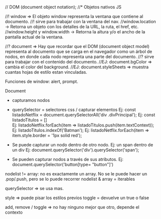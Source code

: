 // DOM (document object notation);
//\* Objetos nativos JS

//! window => El objeto window representa la ventana que contiene al documento.
//! sirve para trabajar con la ventana del nav.
//window.location → Retorna un objeto con los detalles de la URL, la ruta, el href, etc.
//window.height y window.width → Retorna la altura y/o el ancho de la pantalla actual de la ventana.

//? document => Hay que recordar que el DOM (document object model) representa al documento que se carga en el navegador como un árbol de nodos, en donde cada nodo representa una parte del documento.
//? sirve para trabajar con el contenido del documento.
//EJ: document.bgColor => cambia el color del background.
//EJ: document.styleSheets => muestra cuantas hojas de estilo estan vinculadas.

Funciones de window: alert, prompt.

Document

- capturamos nodos
- querySelector = selectores css / capturar elementos
Ej: const listadoNetflix = document.querySelectorAll('div .divPrincipal');
Ej: const listadoTitulos = []              
Ej: listadoNetflix.forEach(item => listadoTitulos.push(item.textContext));
Ej: listadoTitulos.indexOf('Batman');
Ej: listadoNetflix.forEach(item => item.style.border = '1px solid red');

- Se puede capturar un nodo dentro de otro nodo. Ej: un span dentro de un div
Ej: document.querySelector('div').querySelector('span');

- Se pueden capturar nodos a través de sus atributos.
Ej: document.querySelector('button[type= "button"]')

nodelist != array: no es exactamente un array. No se le puede hacer un .pop/.push, pero se lo puede recorrer
nodelist & array = iterables

querySelector => se usa mas.

style => puede pisar los estilos previos
toggle = devuelve un true o false

add, remove / toggle => no hay ninguno mejor que otro, depende el contexto
